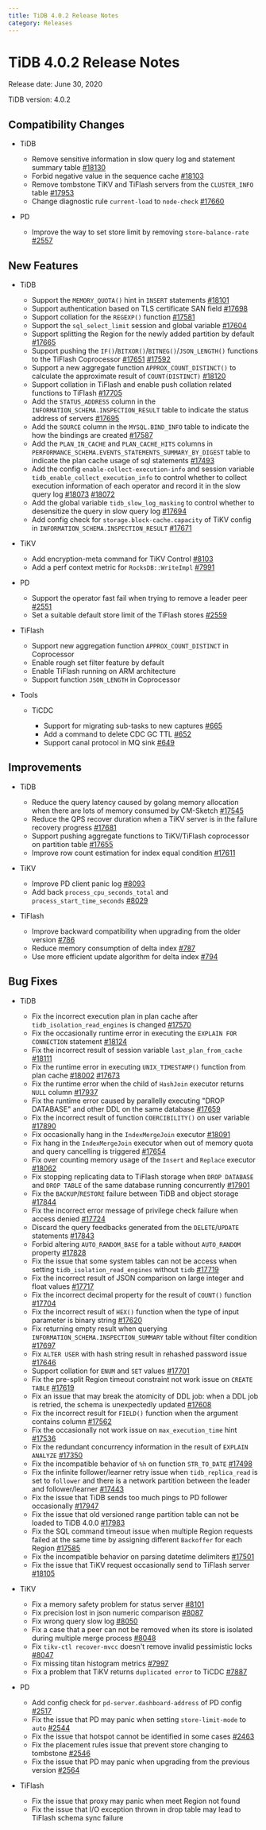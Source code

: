 ```yaml
---
title: TiDB 4.0.2 Release Notes
category: Releases
---
```


# TiDB 4.0.2 Release Notes

Release date: June 30, 2020

TiDB version: 4.0.2

## Compatibility Changes

+ TiDB

    - Remove sensitive information in slow query log and statement summary table [#18130](https://github.com/pingcap/tidb/pull/18130)
    - Forbid negative value in the sequence cache [#18103](https://github.com/pingcap/tidb/pull/18103)
    - Remove tombstone TiKV and TiFlash servers from the `CLUSTER_INFO` table [#17953](https://github.com/pingcap/tidb/pull/17953)
    - Change diagnostic rule `current-load` to `node-check` [#17660](https://github.com/pingcap/tidb/pull/17660)

+ PD
    - Improve the way to set store limit by removing `store-balance-rate` [#2557](https://github.com/pingcap/pd/pull/2557)

## New Features

+ TiDB

    - Support the `MEMORY_QUOTA()` hint in `INSERT` statements [#18101](https://github.com/pingcap/tidb/pull/18101)
    - Support authentication based on TLS certificate SAN field [#17698](https://github.com/pingcap/tidb/pull/17698)
    - Support collation for the `REGEXP()` function [#17581](https://github.com/pingcap/tidb/pull/17581)
    - Support the `sql_select_limit` session and global variable [#17604](https://github.com/pingcap/tidb/pull/17604)
    - Support splitting the Region for the newly added partition by default [#17665](https://github.com/pingcap/tidb/pull/17665)
    - Support pushing the `IF()`/`BITXOR()`/`BITNEG()`/`JSON_LENGTH()` functions to the TiFlash Coprocessor [#17651](https://github.com/pingcap/tidb/pull/17651) [#17592](https://github.com/pingcap/tidb/pull/17592)
    - Support a new aggregate function `APPROX_COUNT_DISTINCT()` to calculate the approximate result of `COUNT(DISTINCT)` [#18120](https://github.com/pingcap/tidb/pull/18120)
    - Support collation in TiFlash and enable push collation related functions to TiFlash [#17705](https://github.com/pingcap/tidb/pull/17705)
    - Add the `STATUS_ADDRESS` column in the `INFORMATION_SCHEMA.INSPECTION_RESULT` table to indicate the status address of servers [#17695](https://github.com/pingcap/tidb/pull/17695)
    - Add the `SOURCE` column in the `MYSQL.BIND_INFO` table to indicate the how the bindings are created [#17587](https://github.com/pingcap/tidb/pull/17587)
    - Add the `PLAN_IN_CACHE` and `PLAN_CACHE_HITS` columns in `PERFORMANCE_SCHEMA.EVENTS_STATEMENTS_SUMMARY_BY_DIGEST` table to indicate the plan cache usage of sql statements [#17493](https://github.com/pingcap/tidb/pull/17493)
    - Add the config `enable-collect-execution-info` and session variable `tidb_enable_collect_execution_info` to control whether to collect execution information of each operator and record it in the slow query log [#18073](https://github.com/pingcap/tidb/pull/18073) [#18072](https://github.com/pingcap/tidb/pull/18072)
    - Add the global variable `tidb_slow_log_masking` to control whether to desensitize the query in slow query log [#17694](https://github.com/pingcap/tidb/pull/17694)
    - Add config check for `storage.block-cache.capacity` of TiKV config in `INFORMATION_SCHEMA.INSPECTION_RESULT` [#17671](https://github.com/pingcap/tidb/pull/17671)

+ TiKV

    - Add encryption-meta command for TiKV Control [#8103](https://github.com/tikv/tikv/pull/8103)
    - Add a perf context metric for `RocksDB::WriteImpl` [#7991](https://github.com/tikv/tikv/pull/7991)

+ PD

    - Support the operator fast fail when trying to remove a leader peer [#2551](https://github.com/pingcap/pd/pull/2551)
    - Set a suitable default store limit of the TiFlash stores [#2559](https://github.com/pingcap/pd/pull/2559)

+ TiFlash
    - Support new aggregation function `APPROX_COUNT_DISTINCT` in Coprocessor
    - Enable rough set filter feature by default
    - Enable TiFlash running on ARM architecture
    - Support function `JSON_LENGTH` in Coprocessor

+ Tools

    - TiCDC

        - Support for migrating sub-tasks to new captures [#665](https://github.com/pingcap/ticdc/pull/665)
        - Add a command to delete CDC GC TTL [#652](https://github.com/pingcap/ticdc/pull/652)
        - Support canal protocol in MQ sink [#649](https://github.com/pingcap/ticdc/pull/649)

## Improvements

+ TiDB

    - Reduce the query latency caused by golang memory allocation when there are lots of memory consumed by CM-Sketch [#17545](https://github.com/pingcap/tidb/pull/17545)
    - Reduce the QPS recover duration when a TiKV server is in the failure recovery progress [#17681](https://github.com/pingcap/tidb/pull/17681)
    - Support pushing aggregate functions to TiKV/TiFlash coprocessor on partition table [#17655](https://github.com/pingcap/tidb/pull/17655)
    - Improve row count estimation for index equal condition [#17611](https://github.com/pingcap/tidb/pull/17611)

+ TiKV

    - Improve PD client panic log [#8093](https://github.com/tikv/tikv/pull/8093)
    - Add back `process_cpu_seconds_total` and `process_start_time_seconds` [#8029](https://github.com/tikv/tikv/pull/8029)

+ TiFlash

    - Improve backward compatibility when upgrading from the older version [#786](https://github.com/pingcap/tics/pull/786)
    - Reduce memory consumption of delta index [#787](https://github.com/pingcap/tics/pull/787)
    - Use more efficient update algorithm for delta index [#794](https://github.com/pingcap/tics/pull/794)

## Bug Fixes

+ TiDB

    - Fix the incorrect execution plan in plan cache after `tidb_isolation_read_engines` is changed [#17570](https://github.com/pingcap/tidb/pull/17570)
    - Fix the occasionally runtime error in executing the `EXPLAIN FOR CONNECTION` statement [#18124](https://github.com/pingcap/tidb/pull/18124)
    - Fix the incorrect result of session variable `last_plan_from_cache` [#18111](https://github.com/pingcap/tidb/pull/18111)
    - Fix the runtime error in executing `UNIX_TIMESTAMP()` function from plan cache [#18002](https://github.com/pingcap/tidb/pull/18002) [#17673](https://github.com/pingcap/tidb/pull/17673)
    - Fix the runtime error when the child of `HashJoin` executor returns `NULL` column [#17937](https://github.com/pingcap/tidb/pull/17937)
    - Fix the runtime error caused by parallelly executing "DROP DATABASE" and other DDL on the same database [#17659](https://github.com/pingcap/tidb/pull/17659)
    - Fix the incorrect result of function `COERCIBILITY()` on user variable [#17890](https://github.com/pingcap/tidb/pull/17890)
    - Fix occasionally hang in the `IndexMergeJoin` executor [#18091](https://github.com/pingcap/tidb/pull/18091)
    - Fix hang in the `IndexMergeJoin` executor when out of memory quota and query cancelling is triggered [#17654](https://github.com/pingcap/tidb/pull/17654)
    - Fix over counting memory usage of the `Insert` and `Replace` executor [#18062](https://github.com/pingcap/tidb/pull/18062)
    - Fix stopping replicating data to TiFlash storage when `DROP DATABASE` and `DROP TABLE` of the same database running concurrently [#17901](https://github.com/pingcap/tidb/pull/17901)
    - Fix the `BACKUP`/`RESTORE` failure between TiDB and object storage [#17844](https://github.com/pingcap/tidb/pull/17844)
    - Fix the incorrect error message of privilege check failure when access denied [#17724](https://github.com/pingcap/tidb/pull/17724)
    - Discard the query feedbacks generated from the `DELETE`/`UPDATE` statements [#17843](https://github.com/pingcap/tidb/pull/17843)
    - Forbid altering `AUTO_RANDOM_BASE` for a table without `AUTO_RANDOM` property [#17828](https://github.com/pingcap/tidb/pull/17828)
    - Fix the issue that some system tables can not be access when setting `tidb_isolation_read_engines` without `tidb` [#17719](https://github.com/pingcap/tidb/pull/17719)
    - Fix the incorrect result of JSON comparison on large integer and float values [#17717](https://github.com/pingcap/tidb/pull/17717)
    - Fix the incorrect decimal property for the result of `COUNT()` function [#17704](https://github.com/pingcap/tidb/pull/17704)
    - Fix the incorrect result of `HEX()` function when the type of input parameter is binary string [#17620](https://github.com/pingcap/tidb/pull/17620)
    - Fix returning empty result when querying `INFORMATION_SCHEMA.INSPECTION_SUMMARY` table without filter condition [#17697](https://github.com/pingcap/tidb/pull/17697)
    - Fix `ALTER USER` with hash string result in rehashed password issue [#17646](https://github.com/pingcap/tidb/pull/17646)
    - Support collation for `ENUM` and `SET` values [#17701](https://github.com/pingcap/tidb/pull/17701)
    - Fix the pre-split Region timeout constraint not work issue on `CREATE TABLE` [#17619](https://github.com/pingcap/tidb/pull/17619)
    - Fix an issue that may break the atomicity of DDL job: when a DDL job is retried, the schema is unexpectedly updated [#17608](https://github.com/pingcap/tidb/pull/17608)
    - Fix the incorrect result for `FIELD()` function when the argument contains column [#17562](https://github.com/pingcap/tidb/pull/17562)
    - Fix the occasionally not work issue on `max_execution_time` hint [#17536](https://github.com/pingcap/tidb/pull/17536)
    - Fix the redundant concurrency information in the result of `EXPLAIN ANALYZE` [#17350](https://github.com/pingcap/tidb/pull/17350)
    - Fix the incompatible behavior of `%h` on function `STR_TO_DATE` [#17498](https://github.com/pingcap/tidb/pull/17498)
    - Fix the infinite follower/learner retry issue when `tidb_replica_read` is set to `follower` and there is a network partition between the leader and follower/learner [#17443](https://github.com/pingcap/tidb/pull/17443)
    - Fix the issue that TiDB sends too much pings to PD follower occasionally [#17947](https://github.com/pingcap/tidb/pull/17947)
    - Fix the issue that old versioned range partition table can not be loaded to TiDB 4.0.0 [#17983](https://github.com/pingcap/tidb/pull/17983)
    - Fix the SQL command timeout issue when multiple Region requests failed at the same time by assigning different `Backoffer` for each Region [#17585](https://github.com/pingcap/tidb/pull/17585)
    - Fix the incompatible behavior on parsing datetime delimiters [#17501](https://github.com/pingcap/tidb/pull/17501)
    - Fix the issue that TiKV request occasionally send to TiFlash server [#18105](https://github.com/pingcap/tidb/pull/18105)

+ TiKV

    - Fix a memory safety problem for status server [#8101](https://github.com/tikv/tikv/pull/8101)
    - Fix precision lost in json numeric comparison [#8087](https://github.com/tikv/tikv/pull/8087)
    - Fix wrong query slow log [#8050](https://github.com/tikv/tikv/pull/8050)
    - Fix a case that a peer can not be removed when its store is isolated during multiple merge process [#8048](https://github.com/tikv/tikv/pull/8048)
    - Fix `tikv-ctl recover-mvcc` doesn't remove invalid pessimistic locks [#8047](https://github.com/tikv/tikv/pull/8047)
    - Fix missing titan histogram metrics [#7997](https://github.com/tikv/tikv/pull/7997)
    - Fix a problem that TiKV returns `duplicated error` to TiCDC [#7887](https://github.com/tikv/tikv/pull/7887)

+ PD

    - Add config check for `pd-server.dashboard-address` of PD config [#2517](https://github.com/pingcap/pd/pull/2517)
    - Fix the issue that PD may panic when setting `store-limit-mode` to `auto` [#2544](https://github.com/pingcap/pd/pull/2544)
    - Fix the issue that hotspot cannot be identified in some cases [#2463](https://github.com/pingcap/pd/pull/2463)
    - Fix the placement rules issue that prevent store changing to tombstone [#2546](https://github.com/pingcap/pd/pull/2546)
    - Fix the issue that PD may panic when upgrading from the previous version [#2564](https://github.com/pingcap/pd/pull/2564)

+ TiFlash

    - Fix the issue that proxy may panic when meet Region not found
    - Fix the issue that I/O exception thrown in drop table may lead to TiFlash schema sync failure

